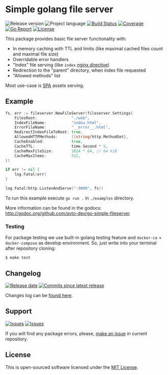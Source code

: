 # Simple golang file server

![Release version][badge_release_version]
![Project language][badge_language]
[![Build Status][badge_build]][link_build]
[![Coverage][badge_coverage]][link_coverage]
[![Go Report][badge_goreport]][link_goreport]
[![License][badge_license]][link_license]

This package provides basic file server functionality with:

- In memory caching with TTL and limits (like maximal cached files count and maximal file size)
- Overridable error handlers
- "Index" file serving (like `index` [nginx directive](http://nginx.org/en/docs/http/ngx_http_index_module.html#index))
- Redirection to the "parent" directory, when index file requested
- "Allowed methods" list

Most use-case is [SPA](https://en.wikipedia.org/wiki/Single-page_application) assets serving.

## Example

```go
fs, err := fileserver.NewFileServer(fileserver.Settings{
    FilesRoot:               "./web",
    IndexFileName:           "index.html",
    ErrorFileName:           "__error__.html",
    RedirectIndexFileToRoot: true,
    AllowedHTTPMethods:      []string{http.MethodGet},
    CacheEnabled:            true,
    CacheTTL:                time.Second * 5,
    CacheMaxFileSize:        1024 * 64, // 64 KiB
    CacheMaxItems:           512,
})

if err != nil {
    log.Fatal(err)
}

log.Fatal(http.ListenAndServe(":9000", fs))
```

To run this example execute `go run .` in `./examples` directory.

More information can be found in the godocs: <http://godoc.org/github.com/avto-dev/go-simple-fileserver>

### Testing

For package testing we use built-in golang testing feature and `docker-ce` + `docker-compose` as develop environment. So, just write into your terminal after repository cloning:

```shell
$ make test
```

## Changelog

[![Release date][badge_release_date]][link_releases]
[![Commits since latest release][badge_commits_since_release]][link_commits]

Changes log can be [found here][link_changes_log].

## Support

[![Issues][badge_issues]][link_issues]
[![Issues][badge_pulls]][link_pulls]

If you will find any package errors, please, [make an issue][link_create_issue] in current repository.

## License

This is open-sourced software licensed under the [MIT License][link_license].

[badge_build]:https://img.shields.io/github/workflow/status/avto-dev/go-simple-fileserver/tests/master
[badge_coverage]:https://img.shields.io/codecov/c/github/avto-dev/go-simple-fileserver/master.svg?maxAge=30
[badge_goreport]:https://goreportcard.com/badge/github.com/avto-dev/go-simple-fileserver
[badge_release_version]:https://img.shields.io/github/release/avto-dev/go-simple-fileserver.svg?maxAge=30
[badge_language]:https://img.shields.io/github/go-mod/go-version/avto-dev/go-simple-fileserver?longCache=true
[badge_license]:https://img.shields.io/github/license/avto-dev/go-simple-fileserver.svg?longCache=true
[badge_release_date]:https://img.shields.io/github/release-date/avto-dev/go-simple-fileserver.svg?maxAge=180
[badge_commits_since_release]:https://img.shields.io/github/commits-since/avto-dev/go-simple-fileserver/latest.svg?maxAge=45
[badge_issues]:https://img.shields.io/github/issues/avto-dev/go-simple-fileserver.svg?maxAge=45
[badge_pulls]:https://img.shields.io/github/issues-pr/avto-dev/go-simple-fileserver.svg?maxAge=45
[link_goreport]:https://goreportcard.com/report/github.com/avto-dev/go-simple-fileserver

[link_coverage]:https://codecov.io/gh/avto-dev/go-simple-fileserver
[link_build]:https://github.com/avto-dev/go-simple-fileserver/actions
[link_license]:https://github.com/avto-dev/go-simple-fileserver/blob/master/LICENSE
[link_releases]:https://github.com/avto-dev/go-simple-fileserver/releases
[link_commits]:https://github.com/avto-dev/go-simple-fileserver/commits
[link_changes_log]:https://github.com/avto-dev/go-simple-fileserver/blob/master/CHANGELOG.md
[link_issues]:https://github.com/avto-dev/go-simple-fileserver/issues
[link_create_issue]:https://github.com/avto-dev/go-simple-fileserver/issues/new/choose
[link_pulls]:https://github.com/avto-dev/go-simple-fileserver/pulls

